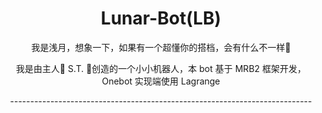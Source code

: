 <h1 align="center">Lunar-Bot(LB)</h1>
<p align="center">我是浅月，想象一下，如果有一个超懂你的搭档，会有什么不一样🤔</p>
<p align="center">我是由主人🎉 S.T.  🎉创造的一个小小机器人，本 bot 基于 MRB2 框架开发，Onebot 实现端使用 Lagrange</p>
<p align="center">---------------------------------------------------------------------------</p>